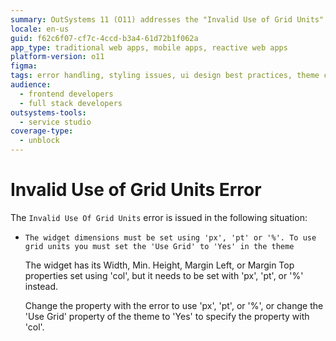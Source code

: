 ```yaml
---
summary: OutSystems 11 (O11) addresses the "Invalid Use of Grid Units" error by specifying widget dimensions or adjusting theme settings.
locale: en-us
guid: f62c6f07-cf7c-4ccd-b3a4-61d72b1f062a
app_type: traditional web apps, mobile apps, reactive web apps
platform-version: o11
figma:
tags: error handling, styling issues, ui design best practices, theme customization
audience:
  - frontend developers
  - full stack developers
outsystems-tools:
  - service studio
coverage-type:
  - unblock
---
```


# Invalid Use of Grid Units Error

The `Invalid Use Of Grid Units` error is issued in the following situation:

* `The widget dimensions must be set using 'px', 'pt' or '%'. To use grid units you must set the 'Use Grid' to 'Yes' in the theme`

    The widget has its Width, Min. Height, Margin Left, or Margin Top properties set using 'col', but it needs to be set with 'px', 'pt', or '%' instead.

    Change the property with the error to use 'px', 'pt', or '%', or change the 'Use Grid' property of the theme to 'Yes' to specify the property with 'col'.
